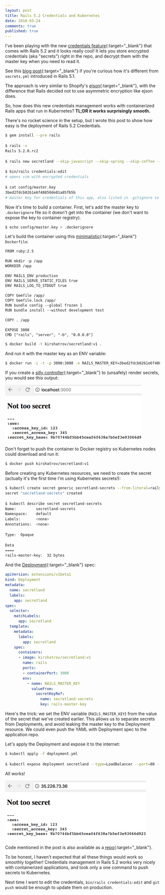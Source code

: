 ```yaml
---
layout: post
title: Rails 5.2 Credentials and Kubernetes
date: 2018-03-24
comments: true
published: true
---
```


I've been playing with the new [credentials feature](https://github.com/rails/rails/pull/30067){:target="_blank"} that comes with Rails 5.2 and it looks really cool! It lets you store encrypted credentials (aka "secrets") right in the repo, and decrypt them with the master key when you need to read it.

See this [blog post](https://www.engineyard.com/blog/rails-encrypted-credentials-on-rails-5.2){:target="_blank"} if you're curious how it's different from `secrets.yml` introduced in Rails 5.1.

The approach is very similar to Shopify's [ejson](https://github.com/Shopify/ejson){:target="_blank"}, with the difference that Rails decided not to use asymmetric encryption like ejson does.

So, how does this new credentials management works with containerized Rails apps that run in Kubernetes? **TL;DR it works surprisingly smooth.**

There's no rocket science in the setup, but I wrote this post to show how easy is the deployment of Rails 5.2 Credentials.

```bash
$ gem install --pre rails

$ rails -v
Rails 5.2.0.rc2

$ rails new secretland --skip-javascript --skip-spring --skip-coffee --skip-turbolinks --skip-action-cable

$ bin/rails credentials:edit
# opens vim with encrypted credentials

$ cat config/master.key
3bed2fdcb0261e6f48850de01a85fb5b
# master key for credentials of this app, also listed in .gitignore so it's not pushed to git
```

Now it's time to build a container. First, let's add the master key to `.dockerignore` file so it doesn't get into the container (we don't want to expose the key to container registry).

```bash
$ echo config/master.key > .dockerignore
```

Let's build the container using this [minimalistic](https://www.engineyard.com/blog/using-docker-for-rails){:target="_blank"} `Dockerfile`:

```
FROM ruby:2.5

RUN mkdir -p /app
WORKDIR /app

ENV RAILS_ENV production
ENV RAILS_SERVE_STATIC_FILES true
ENV RAILS_LOG_TO_STDOUT true

COPY Gemfile /app/
COPY Gemfile.lock /app/
RUN bundle config --global frozen 1
RUN bundle install --without development test

COPY . /app

EXPOSE 3000
CMD ["rails", "server", "-b", "0.0.0.0"]
```

```bash
$ docker build -t kirshatrov/secretland:v1 .
```

And run it with the master key as an ENV variable:

```bash
$ docker run -i -t -p 3000:3000 -e RAILS_MASTER_KEY=3bed2fdcb0261e6f48850de01a85fb5b kirshatrov/secretland:v1
```

If you create a [silly controller](https://github.com/kirs/secretland/blob/master/app/controllers/helloworld_controller.rb#L3){:target="_blank"} to (unsafely) render secrets, you would see this output:

<img src="/assets/post-images/rails-credentials/local.png" width="445" height="183" style="margin: 0 auto;" />

Don't forget to push the container to Docker registry so Kubernetes nodes could download and run it:

```bash
$ docker push kirshatrov/secretland:v1
```

Before creating any Kubernetes resources, we need to create the secret (actually it's the first time I'm using Kubernetes secrets!):

```bash
$ kubectl create secret generic secretland-secrets --from-literal=rails-master-key=3bed2fdcb0261e6f48850de01a85fb5b
secret "secretland-secrets" created

$ kubectl describe secret secretland-secrets
Name:         secretland-secrets
Namespace:    default
Labels:       <none>
Annotations:  <none>

Type:  Opaque

Data
====
rails-master-key:  32 bytes
```

And the [Deployment](https://kubernetes.io/docs/concepts/workloads/controllers/deployment/){:target="_blank"} spec:

```yaml
apiVersion: extensions/v1beta1
kind: Deployment
metadata:
  name: secretland
  labels:
    app: secretland
spec:
  selector:
    matchLabels:
      app: secretland
  template:
    metadata:
      labels:
        app: secretland
    spec:
      containers:
      - image: kirshatrov/secretland:v1
        name: rails
        ports:
        - containerPort: 3000
        env:
          - name: RAILS_MASTER_KEY
            valueFrom:
              secretKeyRef:
                name: secretland-secrets
                key: rails-master-key
```

Here's the trick: we set the ENV variable (`RAILS_MASTER_KEY`) from the value of the secret that we've created earlier. This allows us to separate secrets from Deployments, and avoid leaking the master key to the Deployment resource. We could even push the YAML with Deployment spec to the application repo.

Let's apply the Deployment and expose it to the internet:

```bash
$ kubectl apply -f deployment.yml

$ kubectl expose deployment secretland --type=LoadBalancer --port=80 --target-port=3000
```

All works!

<img src="/assets/post-images/rails-credentials/prod.png" width="459" height="192" style="margin: 0 auto;" />


Code mentioned in the post is also available as a [repo](https://github.com/kirs/secretland){:target="_blank"}.

To be honest, I haven't expected that all these things would work so smoothly together! Credentials management in Rails 5.2 works very nicely with containerized applications, and took only a one command to push secrets to Kubernetes.

Next time I want to edit the credentials, `bin/rails credentials:edit` and `git push` would be enough to update them on production.
